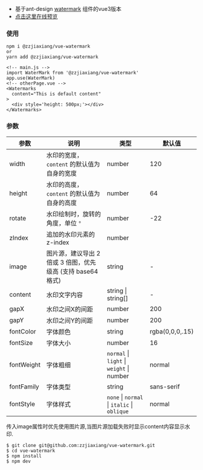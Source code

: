 - 基于ant-design <a href="https://github.com/ant-design/ant-design/blob/master/components/watermark/index.tsx" target="_blank">watermark</a> 组件的vue3版本
- <a href="https://vue-watermark.zjiaxiang.cn/" target="_blank">点击这里在线预览</a>

### 使用

```
npm i @zzjiaxiang/vue-watermark
or
yarn add @zzjiaxiang/vue-watermark
```

```
<!-- main.js -->
import WaterMark from '@zzjiaxiang/vue-watermark'
app.use(WaterMark)
<!-- otherPage.vue -->
<Watermarks
  content="This is default content"
>
  <div style='height: 500px;'></div>
</Watermarks>
```

### 参数

| 参数       | 说明                                                        | 类型                                        | 默认值          |
| ---------- | ----------------------------------------------------------- | ------------------------------------------- | --------------- |
| width      | 水印的宽度，`content` 的默认值为自身的宽度                  | number                                      | 120             |
| height     | 水印的高度，`content` 的默认值为自身的高度                  | number                                      | 64              |
| rotate     | 水印绘制时，旋转的角度，单位 `°`                            | number                                      | -22             |
| zIndex     | 追加的水印元素的 z-index                                    | number                                      |                 |
| image      | 图片源，建议导出 2 倍或 3 倍图，优先级高 (支持 base64 格式) | string                                      | -               |
| content    | 水印文字内容                                                | string \| string[]                          | -               |
| gapX       | 水印之间X的间距                                             | number                                      | 200             |
| gapY       | 水印之间Y的间距                                             | number                                      | 200             |
| fontColor  | 字体颜色                                                    | string                                      | rgba(0,0,0,.15) |
| fontSize   | 字体大小                                                    | number                                      | 16              |
| fontWeight | 字体粗细                                                    | `normal` \| `light` \| `weight` \| number   | normal          |
| fontFamily | 字体类型                                                    | string                                      | sans-serif      |
| fontStyle  | 字体样式                                                    | `none` \| `normal` \| `italic` \| `oblique` | normal          |

传入image属性时优先使用图片源,当图片源加载失败时显示content内容显示水印.

```
$ git clone git@github.com:zzjiaxiang/vue-watermark.git
$ cd vue-watermark
$ npm install
$ npm dev
```
